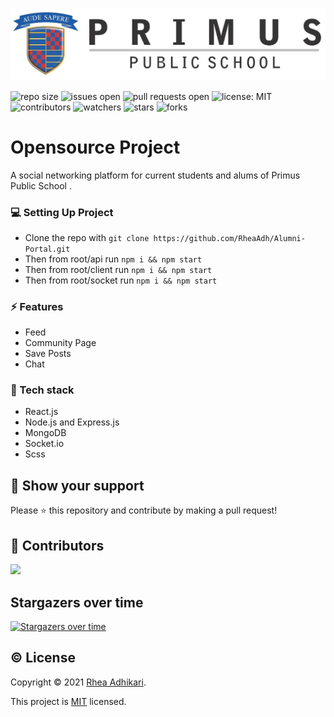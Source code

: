 ![Logo](https://github.com/RheaAdh/Alumni-Portal/blob/master/client/src/images/readmelogo.png)

![repo size](https://img.shields.io/github/repo-size/RheaAdh/Alumni-Portal)
![issues open](https://img.shields.io/github/issues/RheaAdh/Alumni-Portal)
![pull requests open](https://img.shields.io/github/issues-pr/RheaAdh/Alumni-Portal)
![license: MIT](https://img.shields.io/github/license/RheaAdh/Alumni-Portal)
![contributors](https://img.shields.io/github/contributors/RheaAdh/Alumni-Portal)
![watchers](https://badgen.net/github/watchers/RheaAdh/Alumni-Portal)
![stars](https://badgen.net/github/stars/RheaAdh/Alumni-Portal)
![forks](https://badgen.net/github/forks/RheaAdh/Alumni-Portal)

# Opensource Project

A social networking platform for current students and alums of Primus Public School .

### 💻 Setting Up Project

-   Clone the repo with `git clone https://github.com/RheaAdh/Alumni-Portal.git`
-   Then from root/api run `npm i && npm start`
-   Then from root/client run `npm i && npm start`
-   Then from root/socket run `npm i && npm start`

### ⚡ Features

-   Feed
-   Community Page
-   Save Posts
-   Chat

### 📝 Tech stack

-   React.js
-   Node.js and Express.js
-   MongoDB
-   Socket.io
-   Scss

## 🙏 Show your support

Please ⭐️ this repository and contribute by making a pull request!

## 👥 Contributors

<a href="https://github.com/RheaAdh/Alumni-Portal/graphs/contributors">
  <img src="https://contrib.rocks/image?repo=RheaAdh/Alumni-Portal" />
</a>

## Stargazers over time

[![Stargazers over time](https://starchart.cc/RheaAdh/Alumni-Portal.svg)](https://starchart.cc/RheaAdh/Alumni-Portal)

## ©️ License

Copyright © 2021 [Rhea Adhikari](https://github.com/RheaAdh).

This project is [MIT](https://github.com/RheaAdh/Alumni-Portal/blob/master/LICENSE) licensed.
